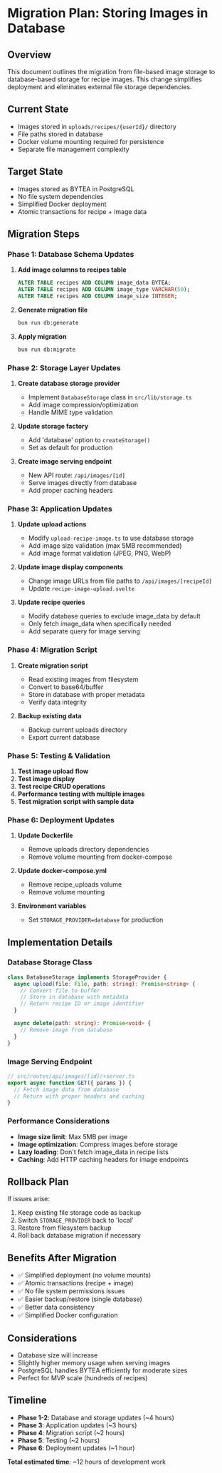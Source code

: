 # Migration Plan: Storing Images in Database

## Overview

This document outlines the migration from file-based image storage to database-based storage for recipe images. This change simplifies deployment and eliminates external file storage dependencies.

## Current State

- Images stored in `uploads/recipes/{userId}/` directory
- File paths stored in database
- Docker volume mounting required for persistence
- Separate file management complexity

## Target State

- Images stored as BYTEA in PostgreSQL
- No file system dependencies
- Simplified Docker deployment
- Atomic transactions for recipe + image data

## Migration Steps

### Phase 1: Database Schema Updates

1. **Add image columns to recipes table**

   ```sql
   ALTER TABLE recipes ADD COLUMN image_data BYTEA;
   ALTER TABLE recipes ADD COLUMN image_type VARCHAR(50);
   ALTER TABLE recipes ADD COLUMN image_size INTEGER;
   ```

2. **Generate migration file**

   ```bash
   bun run db:generate
   ```

3. **Apply migration**
   ```bash
   bun run db:migrate
   ```

### Phase 2: Storage Layer Updates

1. **Create database storage provider**
   - Implement `DatabaseStorage` class in `src/lib/storage.ts`
   - Add image compression/optimization
   - Handle MIME type validation

2. **Update storage factory**
   - Add 'database' option to `createStorage()`
   - Set as default for production

3. **Create image serving endpoint**
   - New API route: `/api/images/[id]`
   - Serve images directly from database
   - Add proper caching headers

### Phase 3: Application Updates

1. **Update upload actions**
   - Modify `upload-recipe-image.ts` to use database storage
   - Add image size validation (max 5MB recommended)
   - Add image format validation (JPEG, PNG, WebP)

2. **Update image display components**
   - Change image URLs from file paths to `/api/images/[recipeId]`
   - Update `recipe-image-upload.svelte`

3. **Update recipe queries**
   - Modify database queries to exclude image_data by default
   - Only fetch image_data when specifically needed
   - Add separate query for image serving

### Phase 4: Migration Script

1. **Create migration script**
   - Read existing images from filesystem
   - Convert to base64/buffer
   - Store in database with proper metadata
   - Verify data integrity

2. **Backup existing data**
   - Backup current uploads directory
   - Export current database

### Phase 5: Testing & Validation

1. **Test image upload flow**
2. **Test image display**
3. **Test recipe CRUD operations**
4. **Performance testing with multiple images**
5. **Test migration script with sample data**

### Phase 6: Deployment Updates

1. **Update Dockerfile**
   - Remove uploads directory dependencies
   - Remove volume mounting from docker-compose

2. **Update docker-compose.yml**
   - Remove recipe_uploads volume
   - Remove volume mounting

3. **Environment variables**
   - Set `STORAGE_PROVIDER=database` for production

## Implementation Details

### Database Storage Class

```typescript
class DatabaseStorage implements StorageProvider {
  async upload(file: File, path: string): Promise<string> {
    // Convert file to buffer
    // Store in database with metadata
    // Return recipe ID or image identifier
  }

  async delete(path: string): Promise<void> {
    // Remove image from database
  }
}
```

### Image Serving Endpoint

```typescript
// src/routes/api/images/[id]/+server.ts
export async function GET({ params }) {
  // Fetch image data from database
  // Return with proper headers and caching
}
```

### Performance Considerations

- **Image size limit**: Max 5MB per image
- **Image optimization**: Compress images before storage
- **Lazy loading**: Don't fetch image_data in recipe lists
- **Caching**: Add HTTP caching headers for image endpoints

## Rollback Plan

If issues arise:

1. Keep existing file storage code as backup
2. Switch `STORAGE_PROVIDER` back to 'local'
3. Restore from filesystem backup
4. Roll back database migration if necessary

## Benefits After Migration

- ✅ Simplified deployment (no volume mounts)
- ✅ Atomic transactions (recipe + image)
- ✅ No file system permissions issues
- ✅ Easier backup/restore (single database)
- ✅ Better data consistency
- ✅ Simplified Docker configuration

## Considerations

- Database size will increase
- Slightly higher memory usage when serving images
- PostgreSQL handles BYTEA efficiently for moderate sizes
- Perfect for MVP scale (hundreds of recipes)

## Timeline

- **Phase 1-2**: Database and storage updates (~4 hours)
- **Phase 3**: Application updates (~3 hours)
- **Phase 4**: Migration script (~2 hours)
- **Phase 5**: Testing (~2 hours)
- **Phase 6**: Deployment updates (~1 hour)

**Total estimated time**: ~12 hours of development work
